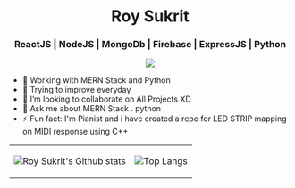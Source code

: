 <h1 align="center"> Roy Sukrit </h1>

<h3 align="center"> ReactJS | NodeJS | MongoDb | Firebase | ExpressJS | Python </h3>

<p align="center">
    
<a href="https://www.linkedin.com/in/sukrit-roy-chowdhury-398030146/">
    <img src="https://img.shields.io/badge/linkedin%20-%230077B5.svg?&style=for-the-badge&logo=linkedin&logoColor=white"/>
    
</a>


- 🔭 Working with MERN Stack and Python 
- 🌱 Trying to improve everyday
- 👯 I’m looking to collaborate on All Projects XD
- 💬 Ask me about MERN Stack . python
- ⚡ Fun fact: I'm Pianist and i have created a repo for LED STRIP mapping on MIDI response using C++

<table align="center">
<tbody>
<td>
    
![Roy Sukrit's Github stats](https://github-readme-stats.vercel.app/api?username=roy-sukrit&theme=buefy&show_icons=true&text_color=default&)
</td>
<td>
    
![Top Langs](https://github-readme-stats.vercel.app/api/top-langs/?username=roy-sukrit&exclude_repo=natourscss&theme=buefy&show_icons=true&text_color=default&layout=compact&show_icons=true&text_bold)
</td>
</tbody>
</table>

<!--
**roy-sukrit/roy-sukrit** is a ✨ _special_ ✨ repository because its `README.md` (this file) appears on your GitHub profile.

Here are some ideas to get you started:

- 🔭 I’m currently working on ...
- 🌱 I’m currently learning ...
- 👯 I’m looking to collaborate on ...
- 🤔 I’m looking for help with ...
- 💬 Ask me about ...
- 📫 How to reach me: ...
- 😄 Pronouns: ...
- ⚡ Fun fact: ...
-->
